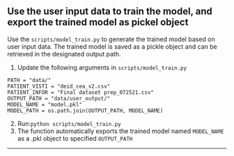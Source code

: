 
Use the user input data to train the model, and export the trained model as pickel object 
-------------------------------------------------------------------------

Use the `scripts/model_train.py` to generate the trained model based on user input data. The trained model is saved as a pickle object and can be retrieved in the designated output path. 

1. Update the following arguments in `scripts/model_train.py`

  ```
  PATH = "data/"
  PATIENT_VISTI = "deid_cea_v2.csv" 
  PATIENT_INFOR = "Final dataset prep_072521.csv" 
  OUTPUT_PATH = "data/user_output/"
  MODEL_NAME = "model.pkl" 
  MODEL_PATH = os.path.join(OUTPUT_PATH, MODEL_NAME)
  ```
2. Run:`python scripts/model_train.py`
3. The function automatically exports the trained model named `MODEL_NAME` as a .pkl object to specified `OUTPUT_PATH`
----------
